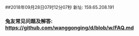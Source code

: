 ##2018年09月28日07时12分07秒 新址: 159.65.208.191
### 兔友常见问题及解答: https://github.com/wanggonging/d/blob/w/FAQ.md
